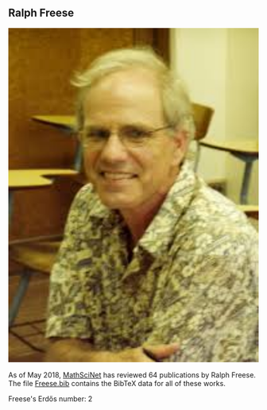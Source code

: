 ## Ralph Freese

<img src="Freese.jpeg" alt="Ralph Freese" style="width: 600px"/>


As of May 2018, [MathSciNet](https://mathscinet-ams-org.colorado.idm.oclc.org/mathscinet/search/publications.html?pg1=INDI&s1=194830&sort=Newest&vfpref=html&r=1&extend=1) has reviewed 64 publications by Ralph Freese.  The file [Freese.bib](Freese.bib) contains the BibTeX data for all of these works.

Freese's Erdős number: 2
